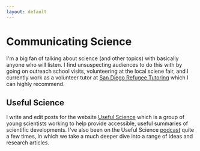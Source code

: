 ```yaml
---
layout: default
---
```


# Communicating Science

I'm a big fan of talking about science (and other topics) with basically anyone who will listen. I find unsuspecting audiences to do this with by going on outreach school visits, volunteering at the local sciene fair, and I currently work as a volunteer tutor at [San Diego Refugee Tutoring](http://sdrefugeetutoring.com) which I can highly recommend.

## Useful Science

I write and edit posts for the website [Useful Science](http://usefulscience.org) which is a group of young scientists working to help provide accessible, useful summaries of scientific developments. I've also been on the Useful Science [podcast](https://itunes.apple.com/us/podcast/useful-science/id1050786656?mt=2) quite a few times, in which we take a much deeper dive into a range of ideas and research articles.
